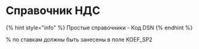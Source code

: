 # Справочник НДС

{% hint style="info" %}
Простые справочники - Код DSN&#x20;
{% endhint %}

% по ставкам должны быть занесены в поле KOEF\_SP2
